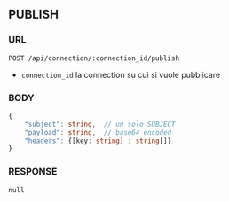 
## PUBLISH

### URL

```
POST /api/connection/:connection_id/publish
```

- `connection_id`
la connection su cui si vuole pubblicare


### BODY

```typescript
{
    "subject": string,	// un solo SUBJECT
    "payload": string,  // base64 encoded
    "headers": {[key: string] : string[]}
}
```


### RESPONSE

`null`
